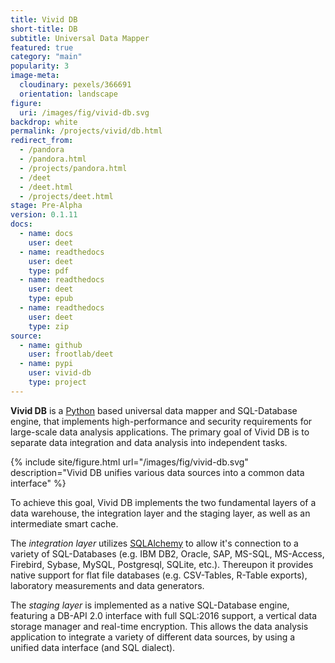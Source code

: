 ```yaml
---
title: Vivid DB
short-title: DB
subtitle: Universal Data Mapper
featured: true
category: "main"
popularity: 3
image-meta:
  cloudinary: pexels/366691
  orientation: landscape
figure:
  uri: /images/fig/vivid-db.svg
backdrop: white
permalink: /projects/vivid/db.html
redirect_from:
  - /pandora
  - /pandora.html
  - /projects/pandora.html
  - /deet
  - /deet.html
  - /projects/deet.html
stage: Pre-Alpha
version: 0.1.11
docs:
  - name: docs
    user: deet
  - name: readthedocs
    user: deet
    type: pdf
  - name: readthedocs
    user: deet
    type: epub
  - name: readthedocs
    user: deet
    type: zip
source:
  - name: github
    user: frootlab/deet
  - name: pypi
    user: vivid-db
    type: project
---
```


**Vivid DB** is a [Python](https://www.python.org/) based universal data mapper
and SQL-Database engine, that implements high-performance and security
requirements for large-scale data analysis applications. The primary goal of
Vivid DB is to separate data integration and data analysis into independent
tasks.

{% include site/figure.html url="/images/fig/vivid-db.svg"
  description="Vivid DB unifies various data sources into a common data
  interface" %}

To achieve this goal, Vivid DB implements the two fundamental layers of a data
warehouse, the integration layer and the staging layer, as well as an
intermediate smart cache.

The *integration layer* utilizes [SQLAlchemy](https://www.sqlalchemy.org) to
allow it\'s connection to a variety of SQL-Databases (e.g. IBM DB2, Oracle, SAP,
MS-SQL, MS-Access, Firebird, Sybase, MySQL, Postgresql, SQLite, etc.). Thereupon
it provides native support for flat file databases (e.g. CSV-Tables, R-Table
exports), laboratory measurements and data generators.

The *staging layer* is implemented as a native SQL-Database engine, featuring a
DB-API 2.0 interface with full SQL:2016 support, a vertical data storage manager
and real-time encryption. This allows the data analysis application to integrate
a variety of different data sources, by using a unified data interface (and SQL
dialect).

